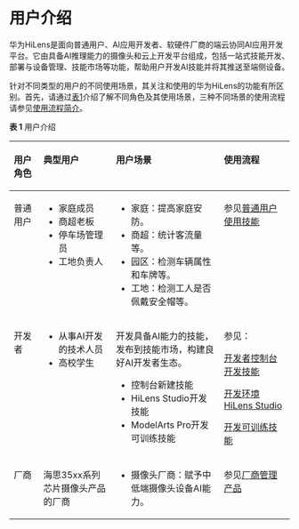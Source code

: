 # 用户介绍<a name="hilens_02_0004"></a>

华为HiLens是面向普通用户、AI应用开发者、软硬件厂商的端云协同AI应用开发平台。它由具备AI推理能力的摄像头和云上开发平台组成，包括一站式技能开发、部署与设备管理、技能市场等功能，帮助用户开发AI技能并将其推送至端侧设备。

针对不同类型的用户的不同使用场景，其关注和使用的华为HiLens的功能有所区别。首先，请通过[表1](#table7142192722511)介绍了解不同角色及其使用场景，三种不同场景的使用流程请参见[使用流程简介](使用流程简介.md)。

**表 1**  用户介绍

<a name="table7142192722511"></a>
<table><thead align="left"><tr id="row814332772513"><th class="cellrowborder" valign="top" width="10.58894110588941%" id="mcps1.2.5.1.1"><p id="p31431827202512"><a name="p31431827202512"></a><a name="p31431827202512"></a>用户角色</p>
</th>
<th class="cellrowborder" valign="top" width="25.857414258574142%" id="mcps1.2.5.1.2"><p id="p4143152712252"><a name="p4143152712252"></a><a name="p4143152712252"></a>典型用户</p>
</th>
<th class="cellrowborder" valign="top" width="38.4961503849615%" id="mcps1.2.5.1.3"><p id="p1163014358376"><a name="p1163014358376"></a><a name="p1163014358376"></a>用户场景</p>
</th>
<th class="cellrowborder" valign="top" width="25.05749425057494%" id="mcps1.2.5.1.4"><p id="p314314272254"><a name="p314314272254"></a><a name="p314314272254"></a>使用流程</p>
</th>
</tr>
</thead>
<tbody><tr id="row121431327122518"><td class="cellrowborder" valign="top" width="10.58894110588941%" headers="mcps1.2.5.1.1 "><p id="p1414312270252"><a name="p1414312270252"></a><a name="p1414312270252"></a>普通用户</p>
</td>
<td class="cellrowborder" valign="top" width="25.857414258574142%" headers="mcps1.2.5.1.2 "><a name="ul16511120142814"></a><a name="ul16511120142814"></a><ul id="ul16511120142814"><li>家庭成员</li><li>商超老板</li><li>停车场管理员</li><li>工地负责人</li></ul>
</td>
<td class="cellrowborder" valign="top" width="38.4961503849615%" headers="mcps1.2.5.1.3 "><a name="ul711111413320"></a><a name="ul711111413320"></a><ul id="ul711111413320"><li>家庭：提高家庭安防。</li><li>商超：统计客流量等。</li><li>园区：检测车辆属性和车牌等。</li><li>工地：检测工人是否佩戴安全帽等。</li></ul>
</td>
<td class="cellrowborder" valign="top" width="25.05749425057494%" headers="mcps1.2.5.1.4 "><p id="p17143122752517"><a name="p17143122752517"></a><a name="p17143122752517"></a>参见<a href="使用流程简介.md#section315912576266">普通用户使用技能</a></p>
</td>
</tr>
<tr id="row3143327132514"><td class="cellrowborder" valign="top" width="10.58894110588941%" headers="mcps1.2.5.1.1 "><p id="p10143162752517"><a name="p10143162752517"></a><a name="p10143162752517"></a>开发者</p>
</td>
<td class="cellrowborder" valign="top" width="25.857414258574142%" headers="mcps1.2.5.1.2 "><a name="ul16969419312"></a><a name="ul16969419312"></a><ul id="ul16969419312"><li>从事AI开发的技术人员</li><li>高校学生</li></ul>
</td>
<td class="cellrowborder" valign="top" width="38.4961503849615%" headers="mcps1.2.5.1.3 "><p id="p56040387339"><a name="p56040387339"></a><a name="p56040387339"></a>开发具备AI能力的技能，发布到技能市场，构建良好AI开发者生态。</p>
<a name="ul24158194462"></a><a name="ul24158194462"></a><ul id="ul24158194462"><li>控制台新建技能</li><li>HiLens Studio开发技能</li><li>ModelArts Pro开发可训练技能</li></ul>
</td>
<td class="cellrowborder" valign="top" width="25.05749425057494%" headers="mcps1.2.5.1.4 "><p id="p1811965454614"><a name="p1811965454614"></a><a name="p1811965454614"></a>参见：</p>
<p id="p1714362710257"><a name="p1714362710257"></a><a name="p1714362710257"></a><a href="使用流程简介.md#section1675624132710">开发者控制台开发技能</a></p>
<p id="p5113105114618"><a name="p5113105114618"></a><a name="p5113105114618"></a><a href="开发环境HiLens-Studio.md">开发环境HiLens Studio</a></p>
<p id="p14357161134716"><a name="p14357161134716"></a><a name="p14357161134716"></a><a href="开发可训练技能.md">开发可训练技能</a></p>
</td>
</tr>
<tr id="row1914314275257"><td class="cellrowborder" valign="top" width="10.58894110588941%" headers="mcps1.2.5.1.1 "><p id="p2143142772511"><a name="p2143142772511"></a><a name="p2143142772511"></a>厂商</p>
</td>
<td class="cellrowborder" valign="top" width="25.857414258574142%" headers="mcps1.2.5.1.2 "><p id="p162462415453"><a name="p162462415453"></a><a name="p162462415453"></a>海思35xx系列芯片摄像头产品的厂商</p>
</td>
<td class="cellrowborder" valign="top" width="38.4961503849615%" headers="mcps1.2.5.1.3 "><a name="ul1573174615389"></a><a name="ul1573174615389"></a><ul id="ul1573174615389"><li>摄像头厂商：赋予中低端摄像头设备AI能力。</li></ul>
</td>
<td class="cellrowborder" valign="top" width="25.05749425057494%" headers="mcps1.2.5.1.4 "><p id="p11143162711256"><a name="p11143162711256"></a><a name="p11143162711256"></a>参见<a href="使用流程简介.md#section1637816288273">厂商管理产品</a></p>
</td>
</tr>
</tbody>
</table>

